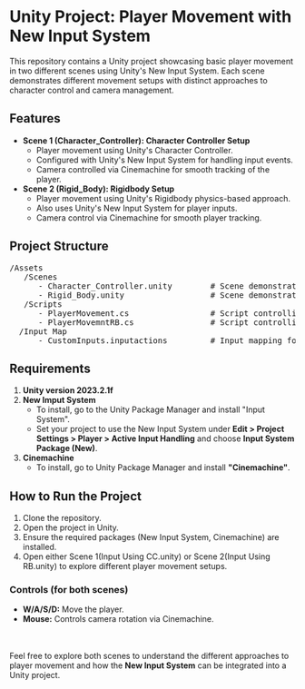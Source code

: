 # Unity Project: Player Movement with New Input System

This repository contains a Unity project showcasing basic player movement in two different scenes using Unity's New Input System. Each scene demonstrates different movement setups with distinct approaches to character control and camera management.

<h2>Features</h2>
<ul>
  <li>
    <b>Scene 1 (Character_Controller): Character Controller Setup</b>
    <ul>
      <li>Player movement using Unity's Character Controller.</li>
      <li>Configured with Unity's New Input System for handling input events.</li>
      <li>Camera controlled via Cinemachine for smooth tracking of the player.</li>
    </ul>
  </li>
  <li>
    <b>Scene 2 (Rigid_Body): Rigidbody Setup</b>
    <ul>
      <li>Player movement using Unity's Rigidbody physics-based approach.</li>
      <li>Also uses Unity's New Input System for player inputs.</li>
      <li>Camera control via Cinemachine for smooth player tracking.</li>
    </ul>
  </li>
</ul>

<h2>Project Structure</h2>
<pre>
/Assets
   /Scenes
      - Character_Controller.unity        # Scene demonstrating player movement using Character Controller
      - Rigid_Body.unity                  # Scene demonstrating player movement using Rigidbody
   /Scripts
      - PlayerMovement.cs                 # Script controlling player movement in Scene 1
      - PlayerMovemntRB.cs                # Script controlling player movement in Scene 2
  /Input Map
      - CustomInputs.inputactions         # Input mapping for Unity's New Input System
</pre>

<h2>Requirements</h2>
<ol>
  <li><b>Unity version 2023.2.1f</b></li>
  <li>
    <b>New Imput System</b>
    <ul>
      <li>To install, go to the Unity Package Manager and install "Input System".</li>
      <li>Set your project to use the New Input System under <b>Edit > Project Settings > Player > Active Input Handling</b> and choose <b>Input System Package (New)</b>.</li>
    </ul>
  </li>
  <li>
    <b>Cinemachine</b>
    <ul>
      <li>To install, go to Unity Package Manager and install <b>"Cinemachine"</b>.</li>
    </ul>
  </li>
</ol>

<h2>How to Run the Project</h2>
<ol>
  <li>Clone the repository.</li>
  <li>Open the project in Unity.</li>
  <li>Ensure the required packages (New Input System, Cinemachine) are installed.</li>
  <li>Open either Scene 1(Input Using CC.unity) or Scene 2(Input Using RB.unity) to explore different player movement setups.</li>
</ol>

<h3>Controls (for both scenes)</h3>
<ul>
  <li><b>W/A/S/D:</b> Move the player.</li>
  <li><b>Mouse:</b> Controls camera rotation via Cinemachine.</li>
</ul>
<br>
<br>
Feel free to explore both scenes to understand the different approaches to player movement and how the <b>New Input System</b> can be integrated into a Unity project.
